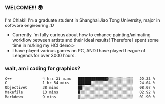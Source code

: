 ### WELCOME!!! 🌍

I'm Chiaki! I'm a graduate student in Shanghai Jiao Tong University, major in software engineering.:D

-  Currently I'm fully curious about how to enhance painting/animating workflow between artists and their ideal results! Therefore I spent some time in making my HCI demo:>
-  I have played various games on PC, AND I have played League of Lengends for over 3000 hours.


### wait, am i coding for graphics?
<!--START_SECTION:waka-->

```txt
C++              4 hrs 21 mins   █████████████▓░░░░░░░░░░░   55.22 %
C                1 hr 54 mins    ██████░░░░░░░░░░░░░░░░░░░   24.04 %
ObjectiveC       38 mins         ██░░░░░░░░░░░░░░░░░░░░░░░   08.07 %
Makefile         13 mins         ▓░░░░░░░░░░░░░░░░░░░░░░░░   02.92 %
Markdown         9 mins          ▒░░░░░░░░░░░░░░░░░░░░░░░░   01.90 %
```

<!--END_SECTION:waka-->

<!--
**Chiaki-meow/Chiaki-meow** is a ✨ _special_ ✨ repository because its `README.md` (this file) appears on your GitHub profile.

Here are some ideas to get you started:

- 🔭 I’m currently working on ...
- 🌱 I’m currently learning ...
- 👯 I’m looking to collaborate on ...
- 🤔 I’m looking for help with ...
- 💬 Ask me about ...
- 📫 How to reach me: ...
- 😄 Pronouns: ...
- ⚡ Fun fact: ...
-->
